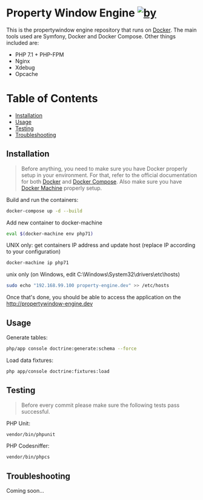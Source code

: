 Property Window Engine [![by](https://img.shields.io/badge/by-%40marcgeurts-ff69b4.svg?style=flat-square)](https://bitbucket.org/geurtsmarc)
========================

This is the propertywindow engine repository that runs on [Docker](https://www.docker.com/). The main tools used are Symfony, Docker and Docker Compose. Other things included are:

- PHP 7.1 + PHP-FPM
- Nginx
- Xdebug
- Opcache

Table of Contents 
==================

- [Installation](#installation)
- [Usage](#usage)
- [Testing](#testing)
- [Troubleshooting](#troubleshooting)

## Installation

> Before anything, you need to make sure you have Docker properly setup in your environment. For that, refer to the official documentation for both [Docker](https://docs.docker.com/) and [Docker Compose](https://docs.docker.com/compose/). Also make sure you have [Docker Machine](https://docs.docker.com/machine/) properly setup.

Build and run the containers:

```bash
docker-compose up -d --build
```

Add new container to docker-machine
```bash
eval $(docker-machine env php71)
```

UNIX only: get containers IP address and update host (replace IP according to your configuration)
```bash
docker-machine ip php71
```

unix only (on Windows, edit C:\Windows\System32\drivers\etc\hosts)
```bash
sudo echo "192.168.99.100 property-engine.dev" >> /etc/hosts
```

Once that's done, you should be able to access the application on the http://propertywindow-engine.dev

## Usage

Generate tables:
```bash
php/app console doctrine:generate:schema --force
```
Load data fixtures:
```bash
php app/console doctrine:fixtures:load
```

## Testing

> Before every commit please make sure the following tests pass successful.

PHP Unit:
```bash
vendor/bin/phpunit
```

PHP Codesniffer:
```bash
vendor/bin/phpcs
```

## Troubleshooting

Coming soon...
